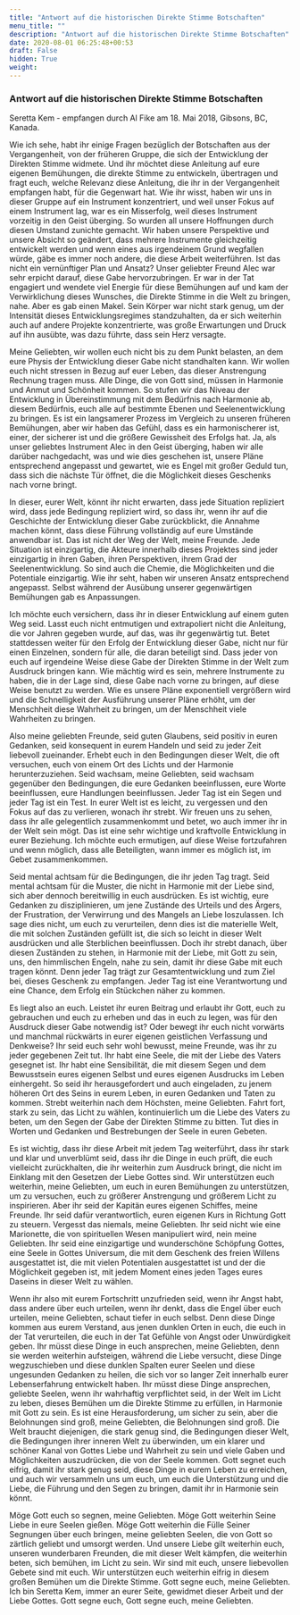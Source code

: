```yaml
---
title: "Antwort auf die historischen Direkte Stimme Botschaften"
menu_title: ""
description: "Antwort auf die historischen Direkte Stimme Botschaften"
date: 2020-08-01 06:25:48+00:53
draft: False
hidden: True
weight:
---
```

### Antwort auf die historischen Direkte Stimme Botschaften

Seretta Kem - empfangen durch Al Fike am 18. Mai 2018, Gibsons, BC, Kanada.

Wie ich sehe, habt ihr einige Fragen bezüglich der Botschaften aus der Vergangenheit, von der früheren Gruppe, die sich der Entwicklung der Direkten Stimme widmete. Und ihr möchtet diese Anleitung auf eure eigenen Bemühungen, die direkte Stimme zu entwickeln, übertragen und fragt euch, welche Relevanz diese Anleitung, die ihr in der Vergangenheit empfangen habt, für die Gegenwart hat. Wie ihr wisst, haben wir uns in dieser Gruppe auf ein Instrument konzentriert, und weil unser Fokus auf einem Instrument lag, war es ein Misserfolg, weil dieses Instrument vorzeitig in den Geist überging. So wurden all unsere Hoffnungen durch diesen Umstand zunichte gemacht. Wir haben unsere Perspektive und unsere Absicht so geändert, dass mehrere Instrumente gleichzeitig entwickelt werden und wenn eines aus irgendeinem Grund wegfallen würde, gäbe es immer noch andere, die diese Arbeit weiterführen. Ist das nicht ein vernünftiger Plan und Ansatz? Unser geliebter Freund Alec war sehr erpicht darauf, diese Gabe hervorzubringen. Er war in der Tat engagiert und wendete viel Energie für diese Bemühungen auf und kam der Verwirklichung dieses Wunsches, die Direkte Stimme in die Welt zu bringen, nahe. Aber es gab einen Makel. Sein Körper war nicht stark genug, um der Intensität dieses Entwicklungsregimes standzuhalten, da er sich weiterhin auch auf andere Projekte konzentrierte, was große Erwartungen und Druck auf ihn ausübte, was dazu führte, dass sein Herz versagte.

Meine Geliebten, wir wollen euch nicht bis zu dem Punkt belasten, an dem eure Physis der Entwicklung dieser Gabe nicht standhalten kann. Wir wollen euch nicht stressen in Bezug auf euer Leben, das dieser Anstrengung Rechnung tragen muss. Alle Dinge, die von Gott sind, müssen in Harmonie und Anmut und Schönheit kommen. So stufen wir das Niveau der Entwicklung in Übereinstimmung mit dem Bedürfnis nach Harmonie ab, diesem Bedürfnis, euch alle auf bestimmte Ebenen und Seelenentwicklung zu bringen. Es ist ein langsamerer Prozess im Vergleich zu unseren früheren Bemühungen, aber wir haben das Gefühl, dass es ein harmonischerer ist, einer, der sicherer ist und die größere Gewissheit des Erfolgs hat. Ja, als unser geliebtes Instrument Alec in den Geist überging, haben wir alle darüber nachgedacht, was und wie dies geschehen ist, unsere Pläne entsprechend angepasst und gewartet, wie es Engel mit großer Geduld tun, dass sich die nächste Tür öffnet, die die Möglichkeit dieses Geschenks nach vorne bringt.

In dieser, eurer Welt, könnt ihr nicht erwarten, dass jede Situation repliziert wird, dass jede Bedingung repliziert wird, so dass ihr, wenn ihr auf die Geschichte der Entwicklung dieser Gabe zurückblickt, die Annahme machen könnt, dass diese Führung vollständig auf eure Umstände anwendbar ist. Das ist nicht der Weg der Welt, meine Freunde. Jede Situation ist einzigartig, die Akteure innerhalb dieses Projektes sind jeder einzigartig in ihren Gaben, ihren Perspektiven, ihrem Grad der Seelenentwicklung. So sind auch die Chemie, die Möglichkeiten und die Potentiale einzigartig. Wie ihr seht, haben wir unseren Ansatz entsprechend angepasst. Selbst während der Ausübung unserer gegenwärtigen Bemühungen gab es Anpassungen.

Ich möchte euch versichern, dass ihr in dieser Entwicklung auf einem guten Weg seid. Lasst euch nicht entmutigen und extrapoliert nicht die Anleitung, die vor Jahren gegeben wurde, auf das, was ihr gegenwärtig tut. Betet stattdessen weiter für den Erfolg der Entwicklung dieser Gabe, nicht nur für einen Einzelnen, sondern für alle, die daran beteiligt sind. Dass jeder von euch auf irgendeine Weise diese Gabe der Direkten Stimme in der Welt zum Ausdruck bringen kann. Wie mächtig wird es sein, mehrere Instrumente zu haben, die in der Lage sind, diese Gabe nach vorne zu bringen, auf diese Weise benutzt zu werden. Wie es unsere Pläne exponentiell vergrößern wird und die Schnelligkeit der Ausführung unserer Pläne erhöht, um der Menschheit diese Wahrheit zu bringen, um der Menschheit viele Wahrheiten zu bringen.

Also meine geliebten Freunde, seid guten Glaubens, seid positiv in euren Gedanken, seid konsequent in eurem Handeln und seid zu jeder Zeit liebevoll zueinander. Erhebt euch in den Bedingungen dieser Welt, die oft versuchen, euch von einem Ort des Lichts und der Harmonie herunterzuziehen. Seid wachsam, meine Geliebten, seid wachsam gegenüber den Bedingungen, die eure Gedanken beeinflussen, eure Worte beeinflussen, eure Handlungen beeinflussen. Jeder Tag ist ein Segen und jeder Tag ist ein Test. In eurer Welt ist es leicht, zu vergessen und den Fokus auf das zu verlieren, wonach ihr strebt. Wir freuen uns zu sehen, dass ihr alle gelegentlich zusammenkommt und betet, wo auch immer ihr in der Welt sein mögt. Das ist eine sehr wichtige und kraftvolle Entwicklung in eurer Beziehung. Ich möchte euch ermutigen, auf diese Weise fortzufahren und wenn möglich, dass alle Beteiligten, wann immer es möglich ist, im Gebet zusammenkommen.

Seid mental achtsam für die Bedingungen, die ihr jeden Tag tragt. Seid mental achtsam für die Muster, die nicht in Harmonie mit der Liebe sind, sich aber dennoch bereitwillig in euch ausdrücken. Es ist wichtig, eure Gedanken zu disziplinieren, um jene Zustände des Urteils und des Ärgers, der Frustration, der Verwirrung und des Mangels an Liebe loszulassen. Ich sage dies nicht, um euch zu verurteilen, denn dies ist die materielle Welt, die mit solchen Zuständen gefüllt ist, die sich so leicht in dieser Welt ausdrücken und alle Sterblichen beeinflussen. Doch ihr strebt danach, über diesen Zuständen zu stehen, in Harmonie mit der Liebe, mit Gott zu sein, uns, den himmlischen Engeln, nahe zu sein, damit ihr diese Gabe mit euch tragen könnt. Denn jeder Tag trägt zur Gesamtentwicklung und zum Ziel bei, dieses Geschenk zu empfangen. Jeder Tag ist eine Verantwortung und eine Chance, dem Erfolg ein Stückchen näher zu kommen.

Es liegt also an euch. Leistet ihr euren Beitrag und erlaubt ihr Gott, euch zu gebrauchen und euch zu erheben und das in euch zu legen, was für den Ausdruck dieser Gabe notwendig ist? Oder bewegt ihr euch nicht vorwärts und manchmal rückwärts in eurer eigenen geistlichen Verfassung und Denkweise? Ihr seid euch sehr wohl bewusst, meine Freunde, was ihr zu jeder gegebenen Zeit tut. Ihr habt eine Seele, die mit der Liebe des Vaters gesegnet ist. Ihr habt eine Sensibilität, die mit diesem Segen und dem Bewusstsein eures eigenen Selbst und eures eigenen Ausdrucks im Leben einhergeht. So seid ihr herausgefordert und auch eingeladen, zu jenem höheren Ort des Seins in eurem Leben, in euren Gedanken und Taten zu kommen. Strebt weiterhin nach dem Höchsten, meine Geliebten. Fahrt fort, stark zu sein, das Licht zu wählen, kontinuierlich um die Liebe des Vaters zu beten, um den Segen der Gabe der Direkten Stimme zu bitten. Tut dies in Worten und Gedanken und Bestrebungen der Seele in euren Gebeten.

Es ist wichtig, dass ihr diese Arbeit mit jedem Tag weiterführt, dass ihr stark und klar und unverblümt seid, dass ihr die Dinge in euch prüft, die euch vielleicht zurückhalten, die ihr weiterhin zum Ausdruck bringt, die nicht im Einklang mit den Gesetzen der Liebe Gottes sind. Wir unterstützen euch weiterhin, meine Geliebten, um euch in euren Bemühungen zu unterstützen, um zu versuchen, euch zu größerer Anstrengung und größerem Licht zu inspirieren. Aber ihr seid der Kapitän eures eigenen Schiffes, meine Freunde. Ihr seid dafür verantwortlich, euren eigenen Kurs in Richtung Gott zu steuern. Vergesst das niemals, meine Geliebten. Ihr seid nicht wie eine Marionette, die von spirituellen Wesen manipuliert wird, nein meine Geliebten. Ihr seid eine einzigartige und wunderschöne Schöpfung Gottes, eine Seele in Gottes Universum, die mit dem Geschenk des freien Willens ausgestattet ist, die mit vielen Potentialen ausgestattet ist und der die Möglichkeit gegeben ist, mit jedem Moment eines jeden Tages eures Daseins in dieser Welt zu wählen.

Wenn ihr also mit eurem Fortschritt unzufrieden seid, wenn ihr Angst habt, dass andere über euch urteilen, wenn ihr denkt, dass die Engel über euch urteilen, meine Geliebten, schaut tiefer in euch selbst. Denn diese Dinge kommen aus eurem Verstand, aus jenen dunklen Orten in euch, die euch in der Tat verurteilen, die euch in der Tat Gefühle von Angst oder Unwürdigkeit geben. Ihr müsst diese Dinge in euch ansprechen, meine Geliebten, denn sie werden weiterhin aufsteigen, während die Liebe versucht, diese Dinge wegzuschieben und diese dunklen Spalten eurer Seelen und diese ungesunden Gedanken zu heilen, die sich vor so langer Zeit innerhalb eurer Lebenserfahrung entwickelt haben. Ihr müsst diese Dinge ansprechen, geliebte Seelen, wenn ihr wahrhaftig verpflichtet seid, in der Welt im Licht zu leben, dieses Bemühen um die Direkte Stimme zu erfüllen, in Harmonie mit Gott zu sein. Es ist eine Herausforderung, um sicher zu sein, aber die Belohnungen sind groß, meine Geliebten, die Belohnungen sind groß. Die Welt braucht diejenigen, die stark genug sind, die Bedingungen dieser Welt, die Bedingungen ihrer inneren Welt zu überwinden, um ein klarer und schöner Kanal von Gottes Liebe und Wahrheit zu sein und viele Gaben und Möglichkeiten auszudrücken, die von der Seele kommen. Gott segnet euch eifrig, damit ihr stark genug seid, diese Dinge in eurem Leben zu erreichen, und auch wir versammeln uns um euch, um euch die Unterstützung und die Liebe, die Führung und den Segen zu bringen, damit ihr in Harmonie sein könnt.

Möge Gott euch so segnen, meine Geliebten. Möge Gott weiterhin Seine Liebe in eure Seelen gießen. Möge Gott weiterhin die Fülle Seiner Segnungen über euch bringen, meine geliebten Seelen, die von Gott so zärtlich geliebt und umsorgt werden. Und unsere Liebe gilt weiterhin euch, unseren wunderbaren Freunden, die mit dieser Welt kämpfen, die weiterhin beten, sich bemühen, im Licht zu sein. Wir sind mit euch, unsere liebevollen Gebete sind mit euch. Wir unterstützen euch weiterhin eifrig in diesem großen Bemühen um die Direkte Stimme. Gott segne euch, meine Geliebten. Ich bin Seretta Kem, immer an eurer Seite, gewidmet dieser Arbeit und der Liebe Gottes. Gott segne euch, Gott segne euch, meine Geliebten.
